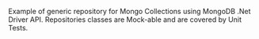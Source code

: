 Example of generic repository for Mongo Collections using MongoDB .Net Driver API.
Repositories classes are Mock-able and are covered by Unit Tests.

